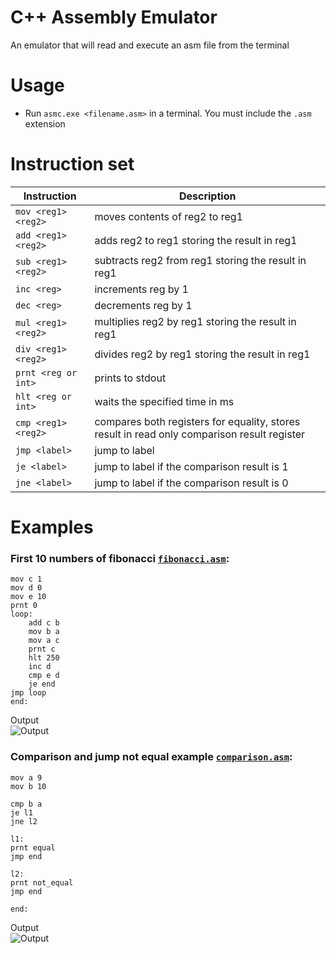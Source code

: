 # C++ Assembly Emulator
An emulator that will read and execute an asm file from the terminal

# Usage
- Run `asmc.exe <filename.asm>` in a terminal. You must include the `.asm` extension

# Instruction set
| Instruction         | Description |
| ------------------- | ----------- |
| `mov <reg1> <reg2>` | moves contents of reg2 to reg1 |
| `add <reg1> <reg2>` | adds reg2 to reg1 storing the result in reg1 |
| `sub <reg1> <reg2>` | subtracts reg2 from reg1 storing the result in reg1 |
| `inc <reg>`         | increments reg by 1 |
| `dec <reg>`         | decrements reg by 1 |
| `mul <reg1> <reg2>` | multiplies reg2 by reg1 storing the result in reg1 |
| `div <reg1> <reg2>` | divides reg2 by reg1 storing the result in reg1 |
| `prnt <reg or int>` | prints to stdout |
| `hlt <reg or int>`  | waits the specified time in ms |
| `cmp <reg1> <reg2>` | compares both registers for equality, stores result in read only comparison result register |
| `jmp <label>`       | jump to label |
| `je <label>`        | jump to label if the comparison result is 1 |
| `jne <label>`       | jump to label if the comparison result is 0 |

# Examples
### First 10 numbers of fibonacci [`fibonacci.asm`](https://github.com/michael-gif/assembly-interpreter/blob/main/resources/fibonacci.asm):
```
mov c 1
mov d 0
mov e 10
prnt 0
loop:
    add c b
    mov b a
    mov a c
    prnt c
    hlt 250
    inc d
    cmp e d
    je end
jmp loop
end:
```
Output  
![Output](https://github.com/michael-gif/assembly-interpreter/blob/main/resources/fibonacci_output.png)

### Comparison and jump not equal example [`comparison.asm`](https://github.com/michael-gif/assembly-interpreter/blob/main/resources/comparison.asm):
```
mov a 9
mov b 10

cmp b a
je l1
jne l2

l1:
prnt equal
jmp end

l2:
prnt not_equal
jmp end

end:
```
Output  
![Output](https://github.com/michael-gif/assembly-interpreter/blob/main/resources/jne_output.png)